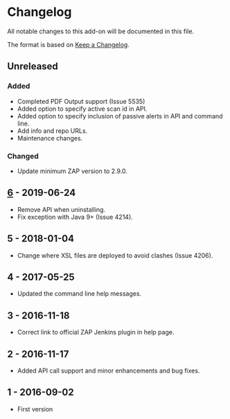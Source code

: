 # Changelog
All notable changes to this add-on will be documented in this file.

The format is based on [Keep a Changelog](https://keepachangelog.com/en/1.0.0/).

## Unreleased
### Added
- Completed PDF Output support (Issue 5535)
- Added option to specify active scan id in API.
- Added option to specify inclusion of passive alerts in API and command line.
- Add info and repo URLs.
- Maintenance changes.

### Changed
- Update minimum ZAP version to 2.9.0.

## [6] - 2019-06-24

- Remove API when uninstalling.
- Fix exception with Java 9+ (Issue 4214).

## 5 - 2018-01-04

- Change where XSL files are deployed to avoid clashes (Issue 4206).

## 4 - 2017-05-25

- Updated the command line help messages.

## 3 - 2016-11-18

- Correct link to official ZAP Jenkins plugin in help page.

## 2 - 2016-11-17

- Added API call support and minor enhancements and bug fixes.

## 1 - 2016-09-02

- First version

[6]: https://github.com/zaproxy/zap-extensions/releases/exportreport-v6
